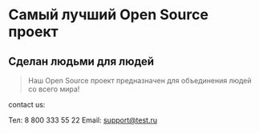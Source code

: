 # Самый лучший Open Source проект

## Сделан людьми для людей

> Наш Open Source проект предназначен для объединения людей со всего мира!


contact us:

Тел: 8 800 333 55 22
Email: support@test.ru
